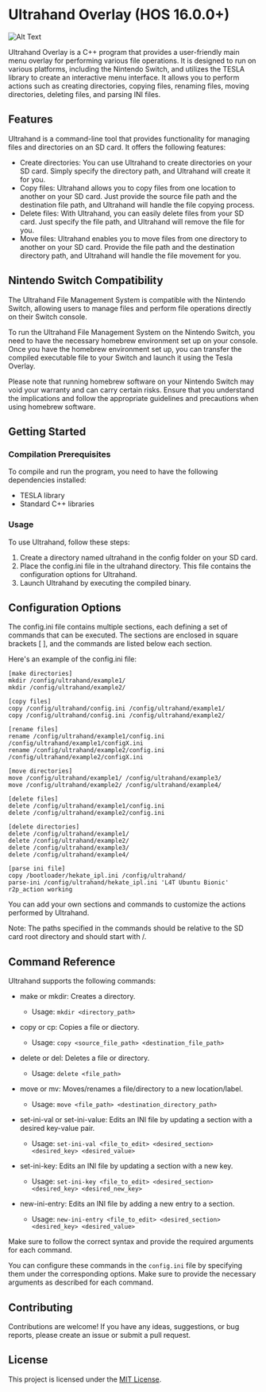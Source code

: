 # Ultrahand Overlay (HOS 16.0.0+)
![Alt Text](https://www.pcinvasion.com/wp-content/uploads/2023/05/How-to-Get-and-Use-Ultrahand-Ability-in-Tears-of-the-Kingdom.jpg)

Ultrahand Overlay is a C++ program that provides a user-friendly main menu overlay for performing various file operations. It is designed to run on various platforms, including the Nintendo Switch, and utilizes the TESLA library to create an interactive menu interface. It allows you to perform actions such as creating directories, copying files, renaming files, moving directories, deleting files, and parsing INI files.

## Features

Ultrahand is a command-line tool that provides functionality for managing files and directories on an SD card. It offers the following features:

- Create directories: You can use Ultrahand to create directories on your SD card. Simply specify the directory path, and Ultrahand will create it for you.
- Copy files: Ultrahand allows you to copy files from one location to another on your SD card. Just provide the source file path and the destination file path, and Ultrahand will handle the file copying process.
- Delete files: With Ultrahand, you can easily delete files from your SD card. Just specify the file path, and Ultrahand will remove the file for you.
- Move files: Ultrahand enables you to move files from one directory to another on your SD card. Provide the file path and the destination directory path, and Ultrahand will handle the file movement for you.



## Nintendo Switch Compatibility
The Ultrahand File Management System is compatible with the Nintendo Switch, allowing users to manage files and perform file operations directly on their Switch console.

To run the Ultrahand File Management System on the Nintendo Switch, you need to have the necessary homebrew environment set up on your console. Once you have the homebrew environment set up, you can transfer the compiled executable file to your Switch and launch it using the Tesla Overlay.

Please note that running homebrew software on your Nintendo Switch may void your warranty and can carry certain risks. Ensure that you understand the implications and follow the appropriate guidelines and precautions when using homebrew software.



## Getting Started

### Compilation Prerequisites

To compile and run the program, you need to have the following dependencies installed:

- TESLA library
- Standard C++ libraries


### Usage

To use Ultrahand, follow these steps:

1. Create a directory named ultrahand in the config folder on your SD card.
2. Place the config.ini file in the ultrahand directory. This file contains the configuration options for Ultrahand.
3. Launch Ultrahand by executing the compiled binary.

## Configuration Options

The config.ini file contains multiple sections, each defining a set of commands that can be executed. The sections are enclosed in square brackets [ ], and the commands are listed below each section.

Here's an example of the config.ini file:
```
[make directories]
mkdir /config/ultrahand/example1/
mkdir /config/ultrahand/example2/

[copy files]
copy /config/ultrahand/config.ini /config/ultrahand/example1/
copy /config/ultrahand/config.ini /config/ultrahand/example2/

[rename files]
rename /config/ultrahand/example1/config.ini /config/ultrahand/example1/configX.ini
rename /config/ultrahand/example2/config.ini /config/ultrahand/example2/configX.ini

[move directories]
move /config/ultrahand/example1/ /config/ultrahand/example3/
move /config/ultrahand/example2/ /config/ultrahand/example4/

[delete files]
delete /config/ultrahand/example1/config.ini
delete /config/ultrahand/example2/config.ini

[delete directories]
delete /config/ultrahand/example1/
delete /config/ultrahand/example2/
delete /config/ultrahand/example3/
delete /config/ultrahand/example4/

[parse ini file]
copy /bootloader/hekate_ipl.ini /config/ultrahand/
parse-ini /config/ultrahand/hekate_ipl.ini 'L4T Ubuntu Bionic' r2p_action working
```
You can add your own sections and commands to customize the actions performed by Ultrahand.

Note: The paths specified in the commands should be relative to the SD card root directory and should start with /.

## Command Reference

Ultrahand supports the following commands:

- make or mkdir: Creates a directory.
  - Usage: `mkdir <directory_path>`

- copy or cp: Copies a file or diectory.
  - Usage: `copy <source_file_path> <destination_file_path>`

- delete or del: Deletes a file or directory.
  - Usage: `delete <file_path>`

- move or mv: Moves/renames a file/directory to a new location/label.
  - Usage: `move <file_path> <destination_directory_path>`

- set-ini-val or set-ini-value: Edits an INI file by updating a section with a desired key-value pair.
  - Usage: `set-ini-val <file_to_edit> <desired_section> <desired_key> <desired_value>`

- set-ini-key: Edits an INI file by updating a section with a new key.
  - Usage: `set-ini-key <file_to_edit> <desired_section> <desired_key> <desired_new_key>`

- new-ini-entry: Edits an INI file by adding a new entry to a section.
  - Usage: `new-ini-entry <file_to_edit> <desired_section> <desired_key> <desired_value>`


Make sure to follow the correct syntax and provide the required arguments for each command.

You can configure these commands in the `config.ini` file by specifying them under the corresponding options. Make sure to provide the necessary arguments as described for each command.


## Contributing

Contributions are welcome! If you have any ideas, suggestions, or bug reports, please create an issue or submit a pull request.

## License

This project is licensed under the [MIT License](LICENSE).

